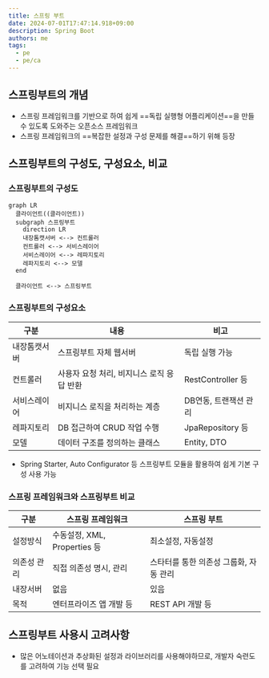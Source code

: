 ```yaml
---
title: 스프링 부트
date: 2024-07-01T17:47:14.918+09:00
description: Spring Boot
authors: me
tags:
  - pe
  - pe/ca 
---
```


## 스프링부트의 개념

- 스프링 프레임워크를 기반으로 하여 쉽게 ==독립 실행형 어플리케이션==을 만들 수 있도록 도와주는 오픈소스 프레임워크
- 스프링 프레임워크의 ==복잡한 설정과 구성 문제를 해결==하기 위해 등장

## 스프링부트의 구성도, 구성요소, 비교

### 스프링부트의 구성도

```mermaid
graph LR
  클라이언트((클라이언트))
  subgraph 스프링부트
    direction LR
    내장톰캣서버 <--> 컨트롤러 
    컨트롤러 <--> 서비스레이어 
    서비스레이어 <--> 레파지토리 
    레파지토리 <--> 모델
  end

  클라이언트 <--> 스프링부트
```

### 스프링부트의 구성요소

| 구분 | 내용 | 비고 |
| --- | --- | --- |
| 내장톰캣서버 | 스프링부트 자체 웹서버 | 독립 실행 가능 |
| 컨트롤러 | 사용자 요청 처리, 비지니스 로직 응답 반환 | RestController 등 |
| 서비스레이어 | 비지니스 로직을 처리하는 계층 | DB연동, 트랜잭션 관리 |
| 레파지토리 | DB 접근하여 CRUD 작업 수행 | JpaRepository 등 |
| 모델 | 데이터 구조를 정의하는 클래스 | Entity, DTO |

- Spring Starter, Auto Configurator 등 스프링부트 모듈을 활용하여 쉽게 기본 구성 사용 가능

### 스프링 프레임워크와 스프링부트 비교

| 구분 | 스프링 프레임워크 | 스프링 부트 |
| --- | --- | --- |
| 설정방식 | 수동설정, XML, Properties 등 | 최소설정, 자동설정 |
| 의존성 관리 | 직접 의존성 명시, 관리 | 스타터를 통한 의존성 그룹화, 자동 관리 |
| 내장서버 | 없음 | 있음 |
| 목적 | 엔터프라이즈 앱 개발 등 | REST API 개발 등 |

## 스프링부트 사용시 고려사항

- 많은 어노테이션과 추상화된 설정과 라이브러리를 사용해야하므로, 개발자 숙련도를 고려하여 기능 선택 필요
